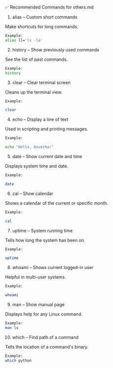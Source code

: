 
✅ Recommended Commands for others.md

1. alias – Custom short commands

Make shortcuts for long commands.

 ```bash
Example:
alias ll='ls -la'
 ``` 
2. history – Show previously used commands

See the list of past commands.


 ```bash
Example:
history
 ``` 
3. clear – Clear terminal screen

Cleans up the terminal view.


 ```bash
Example:

clear
  ```
4. echo – Display a line of text

Used in scripting and printing messages.

 ```bash
Example:
 
echo "Hello, Anvesha!"
  ```

5. date – Show current date and time

Displays system time and date.


 ```bash
Example:

date
 ```
6. cal – Show calendar

Shows a calendar of the current or specific month.

 ```bash
Example:

cal
 ```
7. uptime – System running time

Tells how long the system has been on.

 ```bash
Example:

uptime
 ```
8. whoami – Shows current logged-in user

Helpful in multi-user systems.


 ```bash
Example:

whoami
 ```
9. man – Show manual page

Displays help for any Linux command.

 ```bash
Example:
man ls

```
10. which – Find path of a command

Tells the location of a command's binary.
  
 ```bash
Example:
which python
 ```
